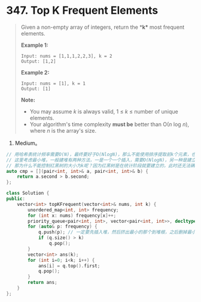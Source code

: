 # 347. Top K Frequent Elements

> Given a non-empty array of integers, return the ***k\*** most frequent elements.
>
> **Example 1:**
>
> ```
> Input: nums = [1,1,1,2,2,3], k = 2
> Output: [1,2]
> ```
>
> **Example 2:**
>
> ```
> Input: nums = [1], k = 1
> Output: [1]
> ```
>
> **Note:**
>
> - You may assume *k* is always valid, 1 ≤ *k* ≤ number of unique elements.
> - Your algorithm's time complexity **must be** better than O(*n* log *n*), where *n* is the array's size.

1. Medium。

```cpp
// 用哈希表统计频率需要O(N)，最终要好于O(NlogN)，那么不能使用排序提取前k个元素，也不能用红黑树提取，因为插入和查找都是O(logN)，总的还是O(NlogN)，
// 这里考虑最小堆，一般建堆有两种方法，一是一个一个插入，需要O(NlogN)，另一种是建立一个包含全部元素的没有堆性质的堆，然后从最后一个有孩子的结点开始向根逐个调整出堆的性质，这种需要O(N)。因为用了标准库的优先队列，所以只能是第一种。然后只要维持堆的大小是k，就可以达到查找和删除是O(logk)，最终是O(Nlogk)。
// 那为什么不能控制红黑树的大小为k呢？因为红黑树是在统计阶段就要建立的，此时还无法确定那些结点可以删掉。
auto cmp = [](pair<int, int>& a, pair<int, int>& b) {
    return a.second > b.second;
};

class Solution {
public:
    vector<int> topKFrequent(vector<int>& nums, int k) {
        unordered_map<int, int> frequency;
        for (int x: nums) frequency[x]++;
        priority_queue<pair<int, int>, vector<pair<int, int>>, decltype(cmp)> q(cmp);
        for (auto& p: frequency) {
            q.push(p); // 一定要先插入堆，然后挤出最小的那个到堆根，之后删掉最小的元素。
            if (q.size() > k)
                q.pop();
        }
        vector<int> ans(k);
        for (int i=0; i<k; i++) {
            ans[i] = q.top().first;
            q.pop();
        }
        return ans;
    }
};
```

